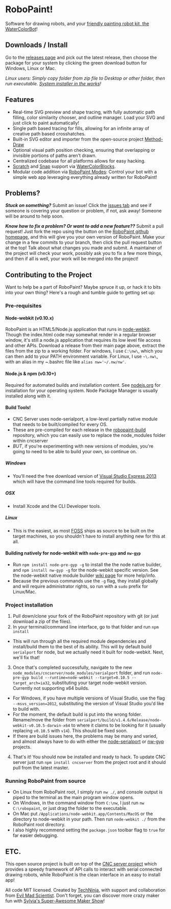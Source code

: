 RoboPaint!
=============

Software for drawing robots, and your
[friendly painting robot kit, the WaterColorBot](http://watercolorbot.com)!

## Downloads / Install
Go to the [releases page](https://github.com/evil-mad/robopaint/releases) and
pick out the latest release, then choose the package for your system by clicking
the green download button for Windows, Linux or Mac.

*Linux users: Simply copy folder from zip file to
Desktop or other folder, then run executable.
[System installer in the works](https://github.com/evil-mad/robopaint/issues/73)!*


## Features
 * Real-time SVG preview and shape tracing, with fully automatic path filling,
color similarity chooser, and outline manager. Load your SVG and just click to
paint automatically!
 * Single path based tracing for fills, allowing for an infinite array of
creative path based crosshatches.
 * Built-in SVG editor and importer from the open-source project
[Method-Draw](https://github.com/duopixel/Method-Draw)
 * Optional visual path position checking, ensuring that overlapping or invisible
portions of paths aren't drawn.
 * Centralized codebase for all platforms allows for easy hacking.
 * [Scratch](http://scratch.mit.edu/) and [Snap](http://snap.berkeley.edu)
support via [WaterColorBlocks](https://github.com/evil-mad/WaterColorBlocks).
 * Modular code addition via
[RoboPaint Modes](https://github.com/evil-mad/robopaint/blob/master/resources/modes/README.md):
Control your bot with a simple web app leveraging everything already written for
RoboPaint!


## Problems?
***Stuck on something?*** Submit an issue! Click the
[issues tab](https://github.com/evil-mad/robopaint/issues) and see if someone
is covering your question or problem, if not, ask away! Someone will be around
to help soon.

***Know how to fix a problem? Or want to add a new feature??*** Submit a pull
request! Just fork the repo using the button on the
[RoboPaint github homepage](https://github.com/evil-mad/robopaint), and
this will give you your own version of RoboPaint. Make your change in a few
commits to your branch, then click the pull request button at the top! Talk
about what changes you made and submit. A maintainer of the project will check
your work, possibly ask you to fix a few more things, and then if all is well,
your work will be merged into the project!

## Contributing to the Project
Want to help be a part of RoboPaint? Maybe spruce it up, or hack it to bits into
your own thing? Here's a rough and tumble guide to getting set up:

### Pre-requisites
#### Node-webkit (v0.10.x)
RoboPaint is an HTML5/Node.js application that runs in
[node-webkit](https://github.com/rogerwang/node-webkit). Though the index.html
code may somewhat render in a regular browser window, it's still a node.js
application that requires its low level file access and other APIs. Download a
release from their main page above, extract the files from the zip to a
working folder. For windows, I use `C:\nw\`, which you can then add to your PATH
environment variable. For Linux, I use `~\.nw\`, with an alias in my ~\.bashrc
file like `alias nw='~/.nw/nw'`.

#### Node.js & npm (v0.10+)
Required for automated builds and installation content. See
[nodejs.org](http://nodejs.org) for installation for your operating system. Node
Package Manager is usually installed along with it.

#### Build Tools!
* CNC Server uses node-serialport, a low-level partially native module that needs
to be built/compiled for every OS.
* These are pre-compiled for each release in
the [robopaint-build](https://github.com/evil-mad/robopaint-build/) repository,
which you can easily use to replace the node_modules folder within cncserver
* *BUT*, if you're experimenting with new versions of modules, you're going to
need to be able to build your own, so continue on.

##### Windows
* You'll need the free download version of
[Visual Studio Express 2013](http://www.microsoft.com/visualstudio/eng/2013-downloads#d-2013-express)
which will have the command line tools required for builds.

##### OSX
* Install Xcode and the CLI Developer tools.

##### Linux
* This is the easiest, as most [FOSS](http://en.wikipedia.org/wiki/FOSS) ships
as source to be built on the target machines, so you shouldn't have to install
anything new for this at all.

#### Building natively for node-webkit with `node-pre-gyp` and `nw-gyp`
* Run `npm install node-pre-gyp -g` to install the the node native builder, and
`npm install nw-gyp -g` for the node-webkit specific version. See the
node-webkit native module builder
[wiki page](https://github.com/rogerwang/node-webkit/wiki/Build-native-modules-with-nw-gyp)
for more help/info.
* Because the previous commands use the `-g` flag, they install globally and
will require administrator rights, so run with a `sudo` prefix for Linux/Mac.

### Project installation
1. Pull down/clone your fork of the RoboPaint repository with git (or just
download a zip of the files).
2. In your terminal/command line interface, go to that folder and run `npm install`
 * This will run through all the required module dependencies and install/build
them to the best of its ability. This will by default build `serialport` for
node, but we actually need it built for node-webkit. Next, we'll fix that!
3. Once that's completed successfully, navigate to the new
`node_modules/cncserver/node_modules/serialport` folder, and run
`node-pre-gyp build --runtime=node-webkit --target=0.10.5 --target_arch=ia32`,
substituting your target node-webkit version. Currently not supporting x64
builds.
 * For Windows, if you have multiple versions of Visual Studio, use the flag
`--msvs_version=2012`, substituting the version of Visual Studio you'd like to
build with.
 * For the moment, the default build is put into the wrong folder. Rename/move the
folder from `serialport/build/v1.4.6/Release/node-webkit-v0.10.5-darwin-x64` to
where it claims to be looking for it (usually replacing `v0.10.5` with `v14`).
This should be fixed soon.
 * If there are build issues here, the problems may be many and varied, and
almost always have to do with either the
[node-serialport](https://github.com/voodootikigod/node-serialport) or
[nw-gyp](https://github.com/rogerwang/nw-gyp) projects.
4. That's it! You should now be installed and ready to hack. To update CNC server
just run `npm install cncserver` from the project root and it should pull from
the latest master.

### Running RoboPaint from source
* On Linux from RoboPaint root, I simply run `nw ./`, and console output is
piped to the terminal as the main program window opens.
* On Windows, in the command window from `C:\nw`, I just run `nw C:\robopaint`,
or just drag the folder to the executable.
* On Mac put `/Applications/node-webkit.app/Contents/MacOS` or the directory to node-webkit in your path. Then run `node-webkit ./` from the RoboPaint root directory.
* I also highly recommend setting the `package.json` toolbar flag to `true` for
far easier debugging.

## ETC.

This open source project is built on top of the
[CNC server project](http://github.com/techninja/cncserver) which provides
a speedy framework of API calls to interact with serial connected drawing
robots, while RoboPaint is the clean interface in an easy to install app!

All code MIT licensed. Created by [TechNinja](https://github.com/techninja),
with support and collaboration from
[Evil Mad Scientist](http://evilmadscientist.com). Don't forget, you can
discover more crazy maker fun with
[Sylvia's Super-Awesome Maker Show](http://sylviashow.com)!
